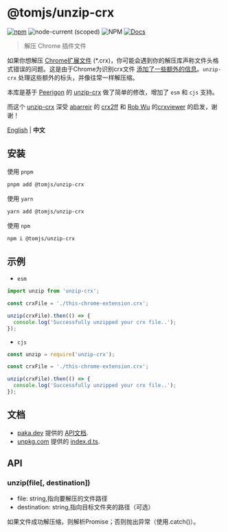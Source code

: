 # @tomjs/unzip-crx

[![npm](https://img.shields.io/npm/v/@tomjs/unzip-crx)](https://www.npmjs.com/package/@tomjs/unzip-crx) ![node-current (scoped)](https://img.shields.io/node/v/@tomjs/unzip-crx) ![NPM](https://img.shields.io/npm/l/@tomjs/unzip-crx) [![Docs](https://www.paka.dev/badges/v0/cute.svg)](https://www.paka.dev/npm/@tomjs/unzip-crx)

> 解压 Chrome 插件文件

如果你想解压 [Chrome扩展文件](https://developer.chrome.com/extensions) (\*.crx)，你可能会遇到你的解压库声称文件头格式错误的问题。这是由于Chrome为识别crx文件 [添加了一些额外的信息](https://developer.chrome.com/extensions/crx)。`unzip-crx` 处理这些额外的标头，并像往常一样解压缩。

本库是基于 [Peerigon](https://github.com/peerigon) 的 [unzip-crx](https://github.com/peerigon/unzip-crx) 做了简单的修改，增加了 `esm` 和 `cjs` 支持。

而这个 [unzip-crx](https://github.com/peerigon/unzip-crx) 深受 [abarreir](https://github.com/abarreir) 的 [crx2ff](https://github.com/abarreir/crx2ff) 和 [Rob Wu](https://github.com/Rob--W) 的[crxviewer](https://github.com/Rob--W/crxviewer) 的启发，谢谢！

[English](./README.md) | **中文**

## 安装

使用 `pnpm`

```bash
pnpm add @tomjs/unzip-crx
```

使用 `yarn`

```bash
yarn add @tomjs/unzip-crx
```

使用 `npm`

```bash
npm i @tomjs/unzip-crx
```

## 示例

- `esm`

```js
import unzip from 'unzip-crx';

const crxFile = './this-chrome-extension.crx';

unzip(crxFile).then(() => {
  console.log('Successfully unzipped your crx file..');
});
```

- `cjs`

```js
const unzip = require('unzip-crx');

const crxFile = './this-chrome-extension.crx';

unzip(crxFile).then(() => {
  console.log('Successfully unzipped your crx file..');
});
```

## 文档

- [paka.dev](https://paka.dev) 提供的 [API文档](https://paka.dev/npm/@tomjs/unzip-crx).
- [unpkg.com](https://www.unpkg.com/) 提供的 [index.d.ts](https://www.unpkg.com/browse/@tomjs/unzip-crx/dist/index.d.ts).

## API

### unzip(file[, destination])

- file: string,指向要解压的文件路径
- destination: string,指向目标文件夹的路径（可选）

如果文件成功解压缩，则解析Promise；否则抛出异常（使用.catch()）。
